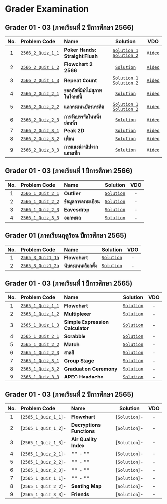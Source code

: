 # Grader Examination

## Grader 01 - 03 (ภาคเรียนที่ 2 ปีการศึกษา 2566)
| No. | Problem Code | Name | Solution | VDO |
| :---: | :--- | :--- | :---: | :---: |
| 1 | [`2566_2_Quiz_1_1`](https://drive.google.com/file/d/1Z0DN9RCqANgt5tbr_b7-NKrXpr_kCVdh/view?usp=drive_link) | **Poker Hands: Straight Flush** | [`Solution 1`](https://github.com/reisenx/2110101-COM-PROG/blob/main/G66%20Grader%202566/Grader%2001%20Semester%202/2566_2_Quiz_1_1/2566_2_Quiz_1_1_Sol1.py) [`Solution 2`](https://github.com/reisenx/2110101-COM-PROG/blob/main/G66%20Grader%202566/Grader%2001%20Semester%202/2566_2_Quiz_1_1/2566_2_Quiz_1_1_Sol2.py) | [`Video`]() |
| 2 | [`2566_2_Quiz_1_2`](https://drive.google.com/file/d/1ce-MYgXmD5RPybQ47vNimLwJkz_HVrzd/view?usp=drive_link) | **Flowchart 2 2566** | [`Solution`](https://github.com/reisenx/2110101-COM-PROG/blob/main/G66%20Grader%202566/Grader%2001%20Semester%202/2566_2_Quiz_1_2/2566_2_Quiz_1_2.py) | [`Video`]() |
| 3 | [`2566_2_Quiz_1_3`](https://drive.google.com/file/d/1v5IXX-6FXRNVcxv4n1Nyw_Ylc7rvywF1/view?usp=drive_link) | **Repeat Count** | [`Solution 1`](https://github.com/reisenx/2110101-COM-PROG/blob/main/G66%20Grader%202566/Grader%2001%20Semester%202/2566_2_Quiz_1_3/2566_2_Quiz_1_3_Sol1.py) [`Solution 2`](https://github.com/reisenx/2110101-COM-PROG/blob/main/G66%20Grader%202566/Grader%2001%20Semester%202/2566_2_Quiz_1_3/2566_2_Quiz_1_3_Sol2.py) | [`Video`]() |
| 4 | [`2566_2_Quiz_2_1`](https://drive.google.com/file/d/1btEJhJudR0tv_1dpwKN0psYmPEpjnl0_/view?usp=drive_link) | **ขออภัยที่มีคำไม่สุภาพในโจทย์นี้** | [`Solution`](https://github.com/reisenx/2110101-COM-PROG/blob/main/G66%20Grader%202566/Grader%2002%20Semester%202/2566_2_Quiz_2_1/2566_2_Quiz_2_1.py) | [`Video`]() |
| 5 | [`2566_2_Quiz_2_2`](https://drive.google.com/file/d/1kkj-JObSAE4CTlMV4KZ8o8D20p-4uNc9/view?usp=drive_link) | **แลกคะแนนบัตรเครดิต** | [`Solution 1`](https://github.com/reisenx/2110101-COM-PROG/blob/main/G66%20Grader%202566/Grader%2002%20Semester%202/2566_2_Quiz_2_2/2566_2_Quiz_2_2_Sol1.py) [`Solution 2`](https://github.com/reisenx/2110101-COM-PROG/blob/main/G66%20Grader%202566/Grader%2002%20Semester%202/2566_2_Quiz_2_2/2566_2_Quiz_2_2_Sol2.py) | [`Video`]() |
| 6 | [`2566_2_Quiz_2_3`](https://drive.google.com/file/d/16xd_fT7_FIsOCPHV7ACjtzPM0_rZxCa4/view?usp=drive_link) | **การจัดบรรทัดในหนึ่งย่อหน้า** | [`Solution`](https://github.com/reisenx/2110101-COM-PROG/blob/main/G66%20Grader%202566/Grader%2002%20Semester%202/2566_2_Quiz_2_3/2566_2_Quiz_2_3.py) | [`Video`]() |
| 7 | [`2566_2_Quiz_3_1`](https://drive.google.com/file/d/1bvuWFgr-KH7GZYeYaAIoUtvJkz0nRBKI/view?usp=drive_link) | **Peak 2D** | [`Solution`](https://github.com/reisenx/2110101-COM-PROG/blob/main/G66%20Grader%202566/Grader%2003%20Semester%202/2566_2_Quiz_3_1/2566_2_Quiz_3_1.py) | [`Video`]() |
| 8 | [`2566_2_Quiz_3_2`](https://drive.google.com/file/d/1p9Ixy2ONcT216Nh44xZKUy45vjD_jyTZ/view?usp=drive_link) | **เพื่อน** | [`Solution`](https://github.com/reisenx/2110101-COM-PROG/blob/main/G66%20Grader%202566/Grader%2003%20Semester%202/2566_2_Quiz_3_2/2566_2_Quiz_3_2.py) | [`Video`]() |
| 9 | [`2566_2_Quiz_3_3`](https://drive.google.com/file/d/1k6b50aKlO_Aj8rxeeMLrgB2rvMWuBbm7/view?usp=drive_link) | **การแนะนำคลิปจากแฮชแท็ก** | [`Solution`](https://github.com/reisenx/2110101-COM-PROG/blob/main/G66%20Grader%202566/Grader%2003%20Semester%202/2566_2_Quiz_3_3/2566_2_Quiz_3_3.py) | [`Video`]() |

## Grader 01 - 03 (ภาคเรียนที่ 1 ปีการศึกษา 2566)
| No. | Problem Code | Name | Solution | VDO |
| :---: | :--- | :--- | :---: | :---: |
| 1 | [`2566_1_Quiz_2_1`](https://drive.google.com/file/d/1k0vOYYT6i8VQWFZVN7pqmzRKqbeR40UF/view?usp=drive_link) | **Outlier** | [`Solution`](https://github.com/reisenx/2110101-COM-PROG/blob/main/G66%20Grader%202566/Grader%2002%20Semester%201/2566_1_Quiz_2_1/2566_1_Quiz_2_1.py) | - |
| 2 | [`2566_1_Quiz_2_2`](https://drive.google.com/file/d/1LclMOTVOcM8da00pgxqbSw_6vKKj4vi8/view?usp=drive_link) | **ข้อมูลการลงทะเบียน** | [`Solution`](https://github.com/reisenx/2110101-COM-PROG/blob/main/G66%20Grader%202566/Grader%2002%20Semester%201/2566_1_Quiz_2_2/2566_1_Quiz_2_2.py) | - |
| 3 | [`2566_1_Quiz_2_3`](https://drive.google.com/file/d/1TxB1ACrwvjiqrPHenytJVDK6ucCNdWHd/view?usp=drive_link) | **Eavesdrop** | [`Solution`](https://github.com/reisenx/2110101-COM-PROG/blob/main/G66%20Grader%202566/Grader%2002%20Semester%201/2566_1_Quiz_2_3/2566_1_Quiz_2_3.py) | - |
| 4 | [`2566_1_Quiz_3_3`](https://drive.google.com/file/d/1BWd3YhzgrkHrJUty6QDqAjFZz2B9qFi-/view?usp=drive_link) | **ออกทะเล** | [`Solution`](https://github.com/reisenx/2110101-COM-PROG/blob/main/G66%20Grader%202566/Grader%2003%20Semester%201/2566_1_Quiz_3_3.py) | - |

## Grader 01 (ภาคเรียนฤดูร้อน ปีการศึกษา 2565)
| No. | Problem Code | Name | Solution | VDO |
| :---: | :--- | :--- | :---: | :---: |
| 1 | [`2565_3_Quiz1_1a`](https://drive.google.com/file/d/1eE-4aMu4umSVQLztQkXj1YJfphUF713W/view?usp=drive_link) | **Flowchart** | [`Solution`]() | - |
| 2 | [`2565_3_Quiz1_2a`](https://drive.google.com/file/d/1blrEIF1WGQFbZ47L_gLj8r4EIjnhbUVD/view?usp=drive_link) | **นับคะแนนเลือกตั้ง** | [`Solution`]() | - |

## Grader 01 - 03 (ภาคเรียนที่ 1 ปีการศึกษา 2565)
| No. | Problem Code | Name | Solution | VDO |
| :---: | :--- | :--- | :---: | :---: |
| 1 | [`2565_1_Quiz_1_1`](https://drive.google.com/file/d/12RzCEdrnWhDyemixTIUxcFOzeedZotbm/view?usp=drive_link) | **Flowchart** | [`Solution`](https://github.com/reisenx/2110101-COM-PROG/blob/main/G65%20Grader%202565/Grader%2001%20Semester%201/2565_1_Quiz_1_1/2565_1_Quiz_1_1.py) | - |
| 2 | [`2565_1_Quiz_1_2`](https://drive.google.com/file/d/1HqRZV-AuMNH0GHS28JkNQbF5uTCa_qzF/view?usp=drive_link) | **Multiplexer** | [`Solution`](https://github.com/reisenx/2110101-COM-PROG/blob/main/G65%20Grader%202565/Grader%2001%20Semester%201/2565_1_Quiz_1_2/2565_1_Quiz_1_2.py) | - |
| 3 | [`2565_1_Quiz_1_3`](https://drive.google.com/file/d/1QQF67y7ED1qyHTcWKhKdDg7eqvqRp_q0/view?usp=drive_link) | **Simple Expression Calculator** | [`Solution`](https://github.com/reisenx/2110101-COM-PROG/blob/main/G65%20Grader%202565/Grader%2001%20Semester%201/2565_1_Quiz_1_3/2565_1_Quiz_1_3.py) | - |
| 4 | [`2565_1_Quiz_2_1`](https://drive.google.com/file/d/1WmJjMJardnwI2eYmrVWqTHDOSmu8P-z2/view?usp=drive_link) | **Scrabble** | [`Solution`](https://github.com/reisenx/2110101-COM-PROG/blob/main/G65%20Grader%202565/Grader%2002%20Semester%201/2565_1_Quiz_2_1/2565_1_Quiz_2_1.py) | - |
| 5 | [`2565_1_Quiz_2_2`](https://drive.google.com/file/d/1ntycbH0Rzev3Bz3Fdwr00_AQhLYmgLN7/view?usp=drive_link) | **Match** | [`Solution`](https://github.com/reisenx/2110101-COM-PROG/blob/main/G65%20Grader%202565/Grader%2002%20Semester%201/2565_1_Quiz_2_2/2565_1_Quiz_2_2.py) | - |
| 6 | [`2565_1_Quiz_2_3`](https://drive.google.com/file/d/1KeEzWk3y0dY3P-N5290_furhWvkyIFtN/view?usp=drive_link) | **สาดสี** | [`Solution`](https://github.com/reisenx/2110101-COM-PROG/blob/main/G65%20Grader%202565/Grader%2002%20Semester%201/2565_1_Quiz_2_3/2565_1_Quiz_2_3.py) | - |
| 7 | [`2565_1_Quiz_3_1`](https://drive.google.com/file/d/1BoPNT4h4WUaEGRZkvI1ozz56IFY8JLNl/view?usp=drive_link) | **Group Stage** | [`Solution`](https://github.com/reisenx/2110101-COM-PROG/blob/main/G65%20Grader%202565/Grader%2003%20Semester%201/2565_1_Quiz_3_1/2565_1_Quiz_3_1.py) | - |
| 8 | [`2565_1_Quiz_3_2`](https://drive.google.com/file/d/1BfTD2iJvAstAIeJ8XgmA995RKqY_yIs9/view?usp=drive_link) | **Graduation Ceremony** | [`Solution`](https://github.com/reisenx/2110101-COM-PROG/blob/main/G65%20Grader%202565/Grader%2003%20Semester%201/2565_1_Quiz_3_2/2565_1_Quiz_3_2.py) | - |
| 9 | [`2565_1_Quiz_3_3`](https://drive.google.com/file/d/1ZIimEsb8SgSz-Ho8RXoJvJ3E3ZtJXIWx/view?usp=drive_link) | **APEC Headache** | [`Solution`](https://github.com/reisenx/2110101-COM-PROG/blob/main/G65%20Grader%202565/Grader%2003%20Semester%201/2565_1_Quiz_3_3/2565_1_Quiz_3_3.py) | - |

## Grader 01 - 03 (ภาคเรียนที่ 2 ปีการศึกษา 2565)
| No. | Problem Code | Name | Solution | VDO |
| :---: | :--- | :--- | :---: | :---: |
| 1 | [`2565_1_Quiz_1_1`]- | **Flowchart** | [`Solution`]- | - |
| 2 | [`2565_1_Quiz_1_2`]- | **Decryptions Functions** | [`Solution`]- | - |
| 3 | [`2565_1_Quiz_1_3`]- | **Air Quality Index** | [`Solution`]- | - |
| 4 | [`2565_1_Quiz_2_1`]- | ** - ** | [`Solution`]- | - |
| 5 | [`2565_1_Quiz_2_2`]- | ** - ** | [`Solution`]- | - |
| 6 | [`2565_1_Quiz_2_3`]- | ** - ** | [`Solution`]- | - |
| 7 | [`2565_1_Quiz_1_1`]- | ** - ** | [`Solution`]- | - |
| 8 | [`2565_1_Quiz_2_2`]- | **Seating Map** | [`Solution`]- | - |
| 9 | [`2565_1_Quiz_3_3`]- | **Friends** | [`Solution`]- | - |
